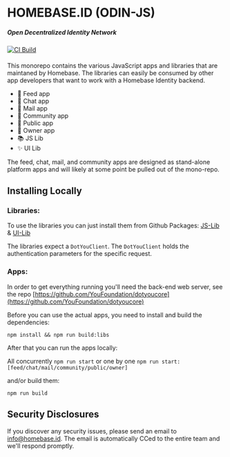 # HOMEBASE.ID (ODIN-JS)

##### Open Decentralized Identity Network

[![CI Build](https://github.com/YouFoundation/dotyoucore-js/actions/workflows/ci.yml/badge.svg)](https://github.com/YouFoundation/dotyoucore-js/actions/workflows/ci.yml)

####

This monorepo contains the various JavaScript apps and libraries that are maintaned by Homebase. The libraries can easily be consumed by other app developers that want to work with a Homebase Identity backend.

- 🚀 Feed app
- 🚀 Chat app
- 🚀 Mail app
- 🚀 Community app
- 🚀 Public app
- 🚀 Owner app
- 📚 JS Lib
- ✨ UI Lib

The feed, chat, mail, and community apps are designed as stand-alone platform apps and will likely at some point be pulled out of the mono-repo.

## Installing Locally

### Libraries:

To use the libraries you can just install them from Github Packages: [JS-Lib](https://github.com/YouFoundation/dotyoucore-js/pkgs/npm/js-lib) & [UI-Lib](https://github.com/YouFoundation/dotyoucore-js/pkgs/npm/ui-lib)

The libraries expect a `DotYouClient`. The `DotYouClient` holds the authentication parameters for the specific request.

### Apps:

In order to get everything running you'll need the back-end web server, see the repo [https://github.com/YouFoundation/dotyoucore](https://github.com/YouFoundation/dotyoucore)

Before you can use the actual apps, you need to install and build the dependencies:

`npm install && npm run build:libs`

After that you can run the apps locally:

All concurrently `npm run start` or one by one `npm run start:[feed/chat/mail/community/public/owner]`

and/or build them:

`npm run build`

## Security Disclosures

If you discover any security issues, please send an email to [info@homebase.id](mailto:info@homebase.id). The email is automatically CCed to the entire team and we'll respond promptly.

